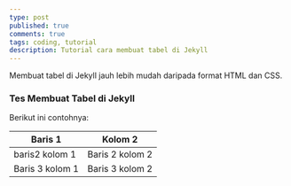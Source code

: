 ```yaml
---
type: post
published: true
comments: true
tags: coding, tutorial
description: Tutorial cara membuat tabel di Jekyll
---
```


Membuat tabel di Jekyll jauh lebih mudah daripada format HTML dan CSS.

### Tes Membuat Tabel di Jekyll ###

Berikut ini contohnya:

|Baris 1 | Kolom 2|
|--------|--------|
|baris2 kolom 1 |Baris 2 kolom 2|
|Baris 3 kolom 1|Baris 3 kolom 2|

